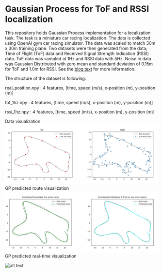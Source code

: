 # Gaussian Process for ToF and RSSI localization

This repository holds Gaussian Process implementation for a localization task. The task is a miniature car racing localization. The data is collected using OpenAI gym car racing simulator. The data was scaled to match 30m x 30m training plane. Two datasets were then generated from the data; Time of Flight (ToF) data and Received Signal Strength Indication (RSSI) data. ToF data was sampled at 1Hz and RSSI data with 5Hz. Noise in data was Gaussian Distributed with zero mean and standard deviation of 0.15m for ToF and 1.0m for RSSI. See the [blog text](https://medium.com/@miikka.sainio/gaussian-process-for-tof-and-rssi-localization-67b0b8f3e12) for more information.

The structure of the dataset is following:

real_position.npy : 4 features, [time, speed (m/s), x-position (m), y-position (m)]

tof_1hz.npy : 4 features, [time, speed (m/s), x-position (m), y-position (m)]

rssi_1hz.npy : 4 features, [time, speed (m/s), x-position (m), y-position (m)]


Data visualization
![alt text](datavisual.png)
GP predicted route visualization
![alt text](routevisual.png)
GP predicted real-time visualization

![alt text](locanimation.gif)
